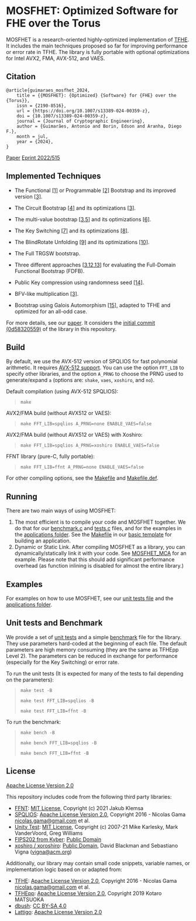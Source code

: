 # MOSFHET: Optimized Software for FHE over the Torus

MOSFHET is a research-oriented highly-optimized implementation of [TFHE](https://github.com/tfhe/tfhe/). It includes the main techniques proposed so far for improving performance or error rate in TFHE. The library is fully portable with optional optimizations for Intel AVX2, FMA, AVX-512, and VAES. 

## Citation

```
@article{guimaraes_mosfhet_2024,
	title = {{MOSFHET}: {Optimized} {Software} for {FHE} over the {Torus}},
	issn = {2190-8516},
	url = {https://doi.org/10.1007/s13389-024-00359-z},
	doi = {10.1007/s13389-024-00359-z},
	journal = {Journal of Cryptographic Engineering},
	author = {Guimarães, Antonio and Borin, Edson and Aranha, Diego F.},
	month = jul,
	year = {2024},
}
```

[Paper](https://doi.org/10.1007/s13389-024-00359-z)
[Eprint 2022/515](https://eprint.iacr.org/2022/515)

## Implemented Techniques

- The Functional [[1]](https://link.springer.com/chapter/10.1007/978-3-030-20951-3_20) or Programmable [[2]](https://link.springer.com/chapter/10.1007/978-3-030-78086-9_1) Bootstrap and its improved version [[3]](https://link.springer.com/chapter/10.1007/978-3-030-92078-4_23).

- The Circuit Bootstrap [[4]](https://link.springer.com/chapter/10.1007/978-3-319-70694-8_14) and its optimizations [[3]](https://link.springer.com/chapter/10.1007/978-3-030-92078-4_23).

- The multi-value bootstrap [[3](https://link.springer.com/chapter/10.1007/978-3-030-92078-4_23),[5](https://link.springer.com/chapter/10.1007/978-3-030-12612-4_6)] and its optimizations [[6]](https://tches.iacr.org/index.php/TCHES/article/view/8793).

- The Key Switching [[7]](https://link.springer.com/chapter/10.1007/978-3-662-53887-6_1) and its optimizations [[8]](https://link.springer.com/chapter/10.1007/978-3-030-78372-3_18).

- The BlindRotate Unfolding [[9]](https://ieeexplore.ieee.org/document/8449914) and its optimizations [[10]](https://link.springer.com/chapter/10.1007/978-3-319-96878-0_17).

- The Full TRGSW bootstrap. 

- Three different approaches [[3](https://link.springer.com/chapter/10.1007/978-3-030-92078-4_23),[12](https://ia.cr/2021/1135),[13](https://ia.cr/2021/1347)] for evaluating the Full-Domain Functional Bootstrap (FDFB). 

- Public Key compression using randomness seed [[14]](10.1007/s00145-019-09319-x). 

- BFV-like multiplication [[3]](https://link.springer.com/chapter/10.1007/978-3-030-92078-4_23).
  
- Bootstrap using Galois Automorphism [[15]](https://eprint.iacr.org/2022/198.pdf), adapted to TFHE and optimized for an all-odd case. 

For more details, see our [paper](https://eprint.iacr.org/2022/515). It considers the [initial commit (0d58320559)]( https://github.com/antoniocgj/MOSFHET/tree/0d5832055900d1376f7dadbbf5093b911e96a7fc) of the library in this repository. 

## Build

By default, we use the AVX-512 version of SPQLIOS for fast polynomial arithmetic. It requires [AVX-512 support](https://en.wikipedia.org/wiki/Advanced_Vector_Extensions#CPUs_with_AVX-512). You can use the option `FFT_LIB` to specify other libraries, and the option `A_PRNG` to choose the PRNG used to generate/expand `a` (options are: `shake`, `vaes`, `xoshiro`, and `no`).

Default compilation (using AVX-512 SPQLIOS):

> `make`

AVX2/FMA build (without AVX512 or VAES):

> ```make FFT_LIB=spqlios A_PRNG=none ENABLE_VAES=false```

AVX2/FMA build (without AVX512 or VAES) with Xoshiro:

> ```make FFT_LIB=spqlios A_PRNG=xoshiro ENABLE_VAES=false```

FFNT library (pure-C, fully portable):

> ```make FFT_LIB=ffnt A_PRNG=none ENABLE_VAES=false```

For other compiling options, see the [Makefile](Makefile) and [Makefile.def](Makefile.def). 

## Running

There are two main ways of using MOSFHET:
1. The most efficient is to compile your code and MOSFHET together. We do that for our [benchmark.c](test/benchmark.c) and [tests.c](test/tests.c) files, and for the examples in the [applications folder](applications/). See the [Makefile](applications/template/Makefile) in our [basic template](applications/template/) for building an application. 
2. Dynamic or Static Link. After compiling MOSFHET as a library, you can dynamically/statically link it with your code. See [MOSFHET_MCA](https://github.com/antoniocgj/MOSFHET_MCA) for an example. Please note that this should add significant performance overhead (as function inlining is  disabled for almost the entire library.)

## Examples

For examples on how to use MOSFHET, see our [unit tests file](test/tests.c) and the [applications folder](applications/). 

## Unit tests and Benchmark

We provide a set of [unit tests](test/tests.c) and a simple [benchmark](test/benchmark.c) file for the library. They use parameters hard-coded at the beginning of each file. The default parameters are high memory consuming (they are the same as TFHEpp Level 2). The parameters can be reduced in exchange for performance (especially for the Key Switching) or error rate.

To run the unit tests (It is expected for many of the tests to fail depending on the parameters):

> `make test -B`
> 
> `make test FFT_LIB=spqlios -B`
> 
> `make test FFT_LIB=ffnt -B` 

To run the benchmark:

> `make bench -B`
> 
> `make bench FFT_LIB=spqlios -B`
> 
> `make bench FFT_LIB=ffnt -B` 


## License

[Apache License Version 2.0](LICENSE)

This repository includes code from the following third party libraries:
- [FFNT](https://gitlab.fit.cvut.cz/klemsjak/ffnt-benchmark): [MIT License](https://gitlab.fit.cvut.cz/klemsjak/ffnt-benchmark/blob/master/LICENSE), Copyright (c) 2021 Jakub Klemsa
- [SPQLIOS](https://github.com/tfhe/tfhe/tree/master/src/libtfhe/fft_processors/spqlios): [Apache License Version 2.0](https://github.com/tfhe/tfhe/blob/master/LICENSE), Copyright 2016 - Nicolas Gama <nicolas.gama@gmail.com> et al.
- [Unity Test](https://github.com/ThrowTheSwitch/Unity): [MIT License](https://github.com/ThrowTheSwitch/Unity/blob/master/LICENSE.txt), Copyright (c) <year> 2007-21 Mike Karlesky, Mark VanderVoord, Greg Williams
- [FIPS202 from Kyber](https://github.com/pq-crystals/kyber/blob/master/ref/fips202.c): [Public Domain](https://creativecommons.org/share-your-work/public-domain/cc0/)
- [xoshiro / xoroshiro](https://prng.di.unimi.it/): [Public Domain](https://creativecommons.org/share-your-work/public-domain/cc0/), David Blackman and Sebastiano Vigna (vigna@acm.org)


Additionally, our library may contain small code snippets, variable names, or implementation logic based on or adapted from:
- [TFHE](https://github.com/tfhe/tfhe/): [Apache License Version 2.0](https://github.com/tfhe/tfhe/blob/master/LICENSE), Copyright 2016 - Nicolas Gama <nicolas.gama@gmail.com> et al.
- [TFHEpp](https://github.com/virtualsecureplatform/TFHEpp): [Apache License Version 2.0](https://github.com/virtualsecureplatform/TFHEpp/blob/master/LICENSE), Copyright 2019 Kotaro MATSUOKA
- [dbush](https://stackoverflow.com/questions/48043811/creating-a-function-to-check-if-malloc-succeeded): [CC BY-SA 4.0](https://creativecommons.org/licenses/by-sa/4.0)
- [Lattigo](https://github.com/tuneinsight/lattigo): [Apache License Version 2.0](https://github.com/tuneinsight/lattigo/blob/master/LICENSE)
